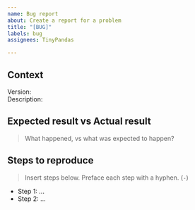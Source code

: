 ```yaml
---
name: Bug report
about: Create a report for a problem
title: "[BUG]"
labels: bug
assignees: TinyPandas

---
```


## Context
Version:
<br>Description:

## Expected result vs Actual result
> What happened, vs what was expected to happen?

## Steps to reproduce
> Insert steps below. Preface each step with a hyphen. (`-`)
- Step 1: ...
- Step 2: ...
